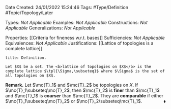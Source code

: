 <div class="topSpace"></div>

Date Created: 24/01/2022 15:24:46
Tags: #Type/Definition #Topic/Topology/Later

Types: <i>Not Applicable</i>
Examples: <i>Not Applicable</i> 
Constructions: <i>Not Applicable</i>
Generalizations: <i>Not Applicable</i>

Properties: [[Criteria for fineness w.r.t. bases]]
Sufficiencies: <i>Not Applicable</i>
Equivalences: <i>Not Applicable</i>
Justifications: [[Lattice of topologies is a complete lattice]]

``` ad-Definition
title: Definition.

Let $X$ be a set. The <b>lattice of topologies on $X$</b> is the complete lattice $\tpl{\Sigma,\subseteq}$ where $\Sigma$ is the set of all topologies on $X$.

```

<b>Remark.</b> Let $\mc{T}_1$ and $\mc{T}_2$ be topologies on $X$. If $\mc{T}_1\subseteq\mc{T}_2$, then $\mc{T}_2$ is <b>finer</b> than $\mc{T}_1$ and $\mc{T}_1$ is <b>coarser</b> than $\mc{T}_2$. They are <b>comparable</b> if either $\mc{T}_1\subseteq\mc{T}_2$ or $\mc{T}_2\subseteq\mc{T}_1$.<span style="float:right;">$\blacklozenge$</span>
